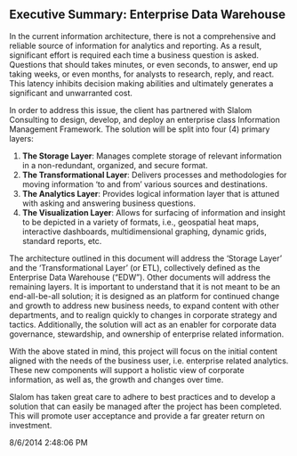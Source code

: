 ## **Executive Summary: Enterprise Data Warehouse**

In the current information architecture, there is not a comprehensive and reliable source of information for analytics and reporting.  As a result, significant effort is required each time a business question is asked.  Questions that should takes minutes, or even seconds, to answer, end up taking weeks, or even months, for analysts to research, reply, and react.  This latency inhibits decision making abilities and ultimately generates a significant and unwarranted cost.

In order to address this issue, the client has partnered with Slalom Consulting to design, develop, and deploy an enterprise class Information Management Framework.  The solution will be split into four (4) primary layers:

1. **The Storage Layer**: Manages complete storage of relevant information in a non-redundant, organized, and secure format.
2. **The Transformational Layer**:  Delivers processes and methodologies for moving information ‘to and from’ various sources and destinations.
3. **The Analytics Layer**:  Provides logical information layer that is attuned with asking and answering business questions. 
4. **The Visualization Layer**:  Allows for surfacing of information and insight to be depicted in a variety of formats, i.e., geospatial heat maps, interactive dashboards, multidimensional graphing, dynamic grids, standard reports, etc.

The architecture outlined in this document will address the ‘Storage Layer’ and the ‘Transformational Layer’ (or ETL), collectively defined as the Enterprise Data Warehouse (“EDW”).  Other documents will address the remaining layers.
It is important to understand that it is not meant to be an end-all-be-all solution; it is designed as an platform for continued change and growth to address new business needs, to expand content with other departments, and to realign quickly to changes in corporate strategy and tactics.  Additionally, the solution will act as an enabler for corporate data governance, stewardship, and ownership of enterprise related information.

With the above stated in mind, this project will focus on the initial content aligned with the needs of the business user, i.e. enterprise related analytics.  These new components will support a holistic view of corporate information, as well as, the growth and changes over time.

Slalom has taken great care to adhere to best practices and to develop a solution that can easily be managed after the project has been completed.  This will promote user acceptance and provide a far greater return on investment.

8/6/2014 2:48:06 PM